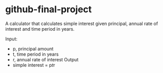 # github-final-project
A calculator that calculates simple interest given principal, annual rate of interest and time period in years.

Input:
   * p, principal amount
   * t, time period in years
   * r, annual rate of interest
Output
   * simple interest = p*t*r
